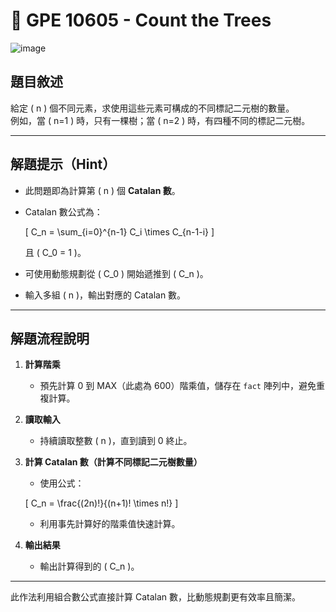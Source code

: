 # 🔢 GPE 10605 - Count the Trees
![image](https://github.com/user-attachments/assets/27f969a1-968e-4b46-832d-dc539fe7f68c)

## 題目敘述

給定 \( n \) 個不同元素，求使用這些元素可構成的不同標記二元樹的數量。  
例如，當 \( n=1 \) 時，只有一棵樹；當 \( n=2 \) 時，有四種不同的標記二元樹。

---

## 解題提示（Hint）

- 此問題即為計算第 \( n \) 個 **Catalan 數**。  
- Catalan 數公式為：
  
  \[
  C_n = \sum_{i=0}^{n-1} C_i \times C_{n-1-i}
  \]
  
  且 \( C_0 = 1 \)。  
- 可使用動態規劃從 \( C_0 \) 開始遞推到 \( C_n \)。  
- 輸入多組 \( n \)，輸出對應的 Catalan 數。

---

## 解題流程說明

1. **計算階乘**  
   - 預先計算 0 到 MAX（此處為 600）階乘值，儲存在 `fact` 陣列中，避免重複計算。

2. **讀取輸入**  
   - 持續讀取整數 \( n \)，直到讀到 0 終止。

3. **計算 Catalan 數（計算不同標記二元樹數量）**  
   - 使用公式：

   \[
   C_n = \frac{(2n)!}{(n+1)! \times n!}
   \]

   - 利用事先計算好的階乘值快速計算。

4. **輸出結果**  
   - 輸出計算得到的 \( C_n \)。

---

此作法利用組合數公式直接計算 Catalan 數，比動態規劃更有效率且簡潔。

